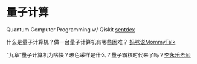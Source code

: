 # 量子计算

Quantum Computer Programming w/ Qiskit [sentdex](https://www.youtube.com/playlist?list=PLQVvvaa0QuDc79w6NcGB0pnoJBgaKdfrW)

什么是量子计算机？做一台量子计算机有哪些困难？ [妈咪说MommyTalk](https://www.youtube.com/watch?v=OJEoWNZKcfs)

“九章”量子计算机为啥快？玻色采样是什么？量子霸权时代来了吗？[李永乐老师](https://www.youtube.com/watch?v=bfp\_0f2BJDI)
